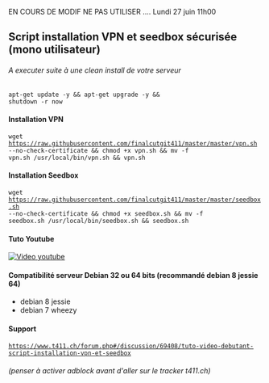 EN COURS DE MODIF NE PAS UTILISER ....
Lundi 27 juin 11h00


## Script installation VPN et seedbox sécurisée (mono utilisateur)
###### A executer suite à une clean install de votre serveur
<code>apt-get update -y && apt-get upgrade -y && shutdown -r now</code>
#### Installation VPN
<code>wget https://raw.githubusercontent.com/finalcutgit411/master/master/vpn.sh --no-check-certificate && chmod +x vpn.sh && mv -f vpn.sh /usr/local/bin/vpn.sh && vpn.sh</code>

#### Installation Seedbox
<code>wget https://raw.githubusercontent.com/finalcutgit411/master/master/seedbox.sh --no-check-certificate && chmod +x seedbox.sh && mv -f seedbox.sh /usr/local/bin/seedbox.sh && seedbox.sh</code>





#### Tuto Youtube
[![Video youtube](http://img11.hostingpics.net/pics/552319seedbox.jpg)](https://youtu.be/CRw4nTvR8ng "Video youtube")

#### Compatibilité serveur Debian 32 ou 64 bits (recommandé debian 8 jessie 64)
 * debian 8  jessie 
 * debian 7  wheezy

#### Support
<code>https://www.t411.ch/forum.php#/discussion/69408/tuto-video-debutant-script-installation-vpn-et-seedbox</code>
###### (penser à activer adblock avant d'aller sur le tracker t411.ch)
